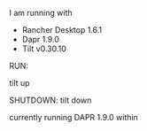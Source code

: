 I am running with 
- Rancher Desktop 1.6.1
- Dapr 1.9.0
- Tilt v0.30.10

RUN: 

tilt up

SHUTDOWN:
tilt down


currently running DAPR 1.9.0 within
